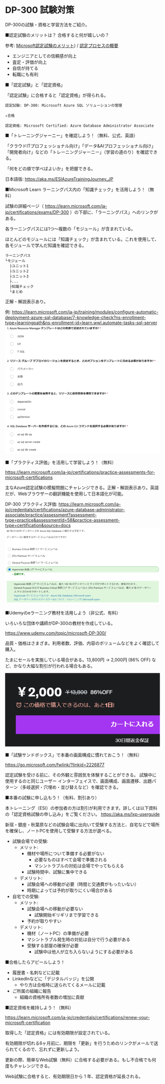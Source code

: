 # DP-300 試験対策

DP-300の試験・資格と学習方法をご紹介。

■認定試験のメリットは？ 合格すると何が嬉しいの？

参考: [Microsoft認定試験のメリット](https://www.trainocate.co.jp/upload/flyer/flyer_108.pdf)) / [認定プロセスの概要](https://learn.microsoft.com/ja-jp/certifications/certification-process-overview)

- エンジニアとしての信頼感が向上
- 査定・評価が向上
- 自信が持てる
- 転職にも有利

■「認定試験」と「認定資格」

「認定試験」に合格すると「認定資格」が得られる。

```
認定試験: DP-300: Microsoft Azure SQL ソリューションの管理

↓合格

認定資格: Microsoft Certified: Azure Database Administrator Associate
```

■「トレーニングジャーニー」を確認しよう！（無料、公式、英語）

「クラウドITプロフェッショナル向け」「データ&AIプロフェッショナル向け」「開発者向け」などの「トレーニングジャーニー」（学習の道のり）を確認できる。

「何をどの順で学べばよいか」を把握できる。

日本語版: https://aka.ms/ESIAzureTrainingJourney_JP


■Microsoft Learn ラーニングパス内の「知識チェック」を活用しよう！（無料）

試験の詳細ページ（ https://learn.microsoft.com/ja-jp/certifications/exams/DP-300 ）の下部に、「ラーニングパス」へのリンクがある。

各ラーニングパスには1つ～複数の「モジュール」が含まれている。

ほとんどのモジュールには「知識チェック」が含まれている。これを使用して、各モジュールで学んだ知識を確認できる。

```
ラーニングパス
└モジュール
  ├ユニット1
  ├ユニット2
  ├ユニット3
  ├...
  ├知識チェック
  └まとめ
```

正解・解説表示あり。

例:
https://learn.microsoft.com/ja-jp/training/modules/configure-automatic-deployment-azure-sql-database/7-knowledge-check?ns-enrollment-type=learningpath&ns-enrollment-id=learn.wwl.automate-tasks-sql-server
![alt text](image.png)

■「プラクティス評価」を活用して学習しよう！（無料）

https://learn.microsoft.com/ja-jp/certifications/practice-assessments-for-microsoft-certifications

主なAzure認定試験の模擬問題にチャレンジできる。正解・解説表示あり。英語だが、Webブラウザーの翻訳機能を使用して日本語化が可能。

DP-300 プラクティス評価:
https://learn.microsoft.com/ja-jp/credentials/certifications/azure-database-administrator-associate/practice/assessment?assessment-type=practice&assessmentId=58&practice-assessment-type=certification&source=docs
![alt text](image-1.png)


■Udemyのeラーニング教材を活用しよう（非公式、有料）

いろいろな団体や講師がDP-300の教材を作成している。

https://www.udemy.com/topic/microsoft-DP-300/

品質・価格はさまざま。利用者数、評価、内容のボリュームなどをよく確認して購入。

たまにセールを実施している場合がある。13,800円 → 2,000円 (86% OFF) など、かなり大幅な割引が行われる場合もある。

![](../AZ-400/images/ss-2023-04-27-04-20-59.png)

■「試験サンドボックス」で本番の画面構成に慣れておこう！（無料）

https://go.microsoft.com/fwlink/?linkid=2226877

認定試験を受ける前に、その外観と雰囲気を体験することができる。
試験中に使用するのと同じユーザー インターフェイスで、画面構成、画面遷移、出題パターン（多岐選択・穴埋め・並び替えなど）を確認できる。

■本番の試験に申し込もう！（有料、割引あり）

本トレーニング（ESI）の参加者の方は割引が利用できます。詳しくは以下資料の「認定資格試験の申し込み」をご覧ください。
https://aka.ms/lxp-userguide

新宿・銀座・秋葉原などの試験会場に出向いて受験する方法と、自宅などで場所を確保し、ノートPCを使用して受験する方法が選べる。

- 試験会場での受験:
  - メリット:
    - 機材や場所について準備する必要がない
      - 必要なものはすべて会場で準備される
      - マシントラブルの対処は会場でやってもらえる
    - 試験時間中、試験に集中できる
  - デメリット:
    - 試験会場への移動が必要（時間と交通費がもったいない）
    - 時期によっては予約が取りにくい場合がある
- 自宅での受験:
  - メリット:
    - 試験会場への移動が必要ない
      - 試験開始ギリギリまで学習できる
    - 予約が取りやすい
  - デメリット:
    - 機材（ノートPC）の準備が必要
    - マシントラブル発生時の対処は自分で行う必要がある
    - 受験する部屋の確保が必要
      - 試験中は他人が立ち入らないようにする必要がある

■合格したらアピールしよう！

- 履歴書・名刺などに記載
- LinkedInなどに「デジタルバッジ」を公開
  - やり方は合格時に送られてくるメールに記載
- ご所属の組織に報告
  - 組織の資格所有者数の増加に貢献

■認定資格を維持しよう！（無料）

https://learn.microsoft.com/ja-jp/credentials/certifications/renew-your-microsoft-certification

取得した「認定資格」には有効期限が設定されている。

有効期限が切れる6ヶ月前に、期限を「更新」を行うためのリンクがメールで送られてくるので、忘れずに更新しよう。

更新の際、簡単なWeb試験（無料）に合格する必要がある。もし不合格でも何度もチャレンジできる。

Web試験に合格すると、有効期限日から 1 年、認定資格が延長される。